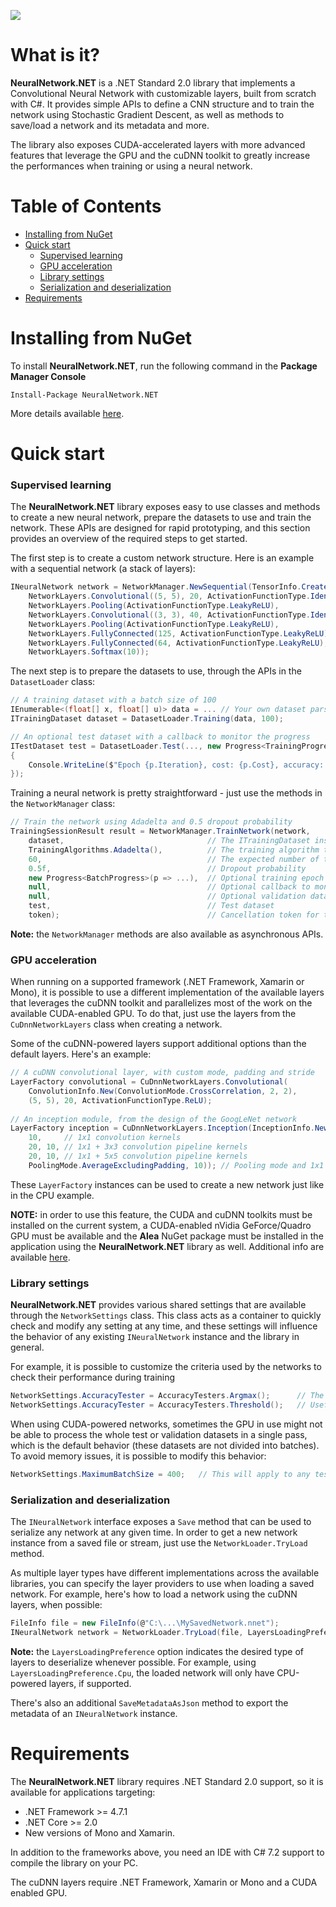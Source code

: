 ![](http://i.pi.gy/8ZDDE.png)

# What is it?
**NeuralNetwork.NET** is a .NET Standard 2.0 library that implements a Convolutional Neural Network with customizable layers, built from scratch with C#.
It provides simple APIs to define a CNN structure and to train the network using Stochastic Gradient Descent, as well as methods to save/load a network and its metadata and more.

The library also exposes CUDA-accelerated layers with more advanced features that leverage the GPU and the cuDNN toolkit to greatly increase the performances when training or using a neural network.

# Table of Contents

- [Installing from NuGet](#installing-from-nuget)
- [Quick start](#quick-start)
  - [Supervised learning](#supervised-learning) 
  - [GPU acceleration](#gpu-acceleration)
  - [Library settings](#library-settings)
  - [Serialization and deserialization](#serialization-and-deserialization)
- [Requirements](#requirements)

# Installing from NuGet

To install **NeuralNetwork.NET**, run the following command in the **Package Manager Console**

```
Install-Package NeuralNetwork.NET
```

More details available [here](https://www.nuget.org/packages/NeuralNetwork.NET/).

# Quick start

### Supervised learning

The **NeuralNetwork.NET** library exposes easy to use classes and methods to create a new neural network, prepare the datasets to use and train the network. These APIs are designed for rapid prototyping, and this section provides an overview of the required steps to get started.

The first step is to create a custom network structure. Here is an example with a sequential network (a stack of layers):

```C#
INeuralNetwork network = NetworkManager.NewSequential(TensorInfo.CreateForGrayscaleImage(28, 28),
    NetworkLayers.Convolutional((5, 5), 20, ActivationFunctionType.Identity),
    NetworkLayers.Pooling(ActivationFunctionType.LeakyReLU),
    NetworkLayers.Convolutional((3, 3), 40, ActivationFunctionType.Identity),
    NetworkLayers.Pooling(ActivationFunctionType.LeakyReLU),
    NetworkLayers.FullyConnected(125, ActivationFunctionType.LeakyReLU),
    NetworkLayers.FullyConnected(64, ActivationFunctionType.LeakyReLU),
    NetworkLayers.Softmax(10));
```

The next step is to prepare the datasets to use, through the APIs in the `DatasetLoader` class:

```C#
// A training dataset with a batch size of 100
IEnumerable<(float[] x, float[] u)> data = ... // Your own dataset parsing routine
ITrainingDataset dataset = DatasetLoader.Training(data, 100);

// An optional test dataset with a callback to monitor the progress
ITestDataset test = DatasetLoader.Test(..., new Progress<TrainingProgressEventArgs>(p =>
{
    Console.WriteLine($"Epoch {p.Iteration}, cost: {p.Cost}, accuracy: {p.Accuracy}");
});
```

Training a neural network is pretty straightforward - just use the methods in the `NetworkManager` class:

```C#    
// Train the network using Adadelta and 0.5 dropout probability
TrainingSessionResult result = NetworkManager.TrainNetwork(network, 
    dataset,                                // The ITrainingDataset instance   
    TrainingAlgorithms.Adadelta(),          // The training algorithm to use
    60,                                     // The expected number of training epochs to run
    0.5f,                                   // Dropout probability
    new Progress<BatchProgress>(p => ...),  // Optional training epoch progress callback
    null,                                   // Optional callback to monitor the accuracy on the training dataset
    null,                                   // Optional validation dataset
    test,                                   // Test dataset
    token);                                 // Cancellation token for the training
```

**Note:** the `NetworkManager` methods are also available as asynchronous APIs.

### GPU acceleration

When running on a supported framework (.NET Framework, Xamarin or Mono), it is possible to use a different implementation of the available layers that leverages the cuDNN toolkit and parallelizes most of the work on the available CUDA-enabled GPU. To do that, just use the layers from the `CuDnnNetworkLayers` class when creating a network.

Some of the cuDNN-powered layers support additional options than the default layers. Here's an example:

```C#
// A cuDNN convolutional layer, with custom mode, padding and stride
LayerFactory convolutional = CuDnnNetworkLayers.Convolutional(
    ConvolutionInfo.New(ConvolutionMode.CrossCorrelation, 2, 2),
    (5, 5), 20, ActivationFunctionType.ReLU);
    
// An inception module, from the design of the GoogLeNet network
LayerFactory inception = CuDnnNetworkLayers.Inception(InceptionInfo.New(
    10,     // 1x1 convolution kernels
    20, 10, // 1x1 + 3x3 convolution pipeline kernels
    20, 10, // 1x1 + 5x5 convolution pipeline kernels
    PoolingMode.AverageExcludingPadding, 10)); // Pooling mode and 1x1 convolution kernels
```

These `LayerFactory` instances can be used to create a new network just like in the CPU example.

**NOTE:** in order to use this feature, the CUDA and cuDNN toolkits must be installed on the current system, a CUDA-enabled nVidia GeForce/Quadro GPU must be available and the **Alea** NuGet package must be installed in the application using the **NeuralNetwork.NET** library as well. Additional info are available [here](http://www.aleagpu.com/release/3_0_4/doc/installation.html#deployment_considerations).

### Library settings

**NeuralNetwork.NET** provides various shared settings that are available through the `NetworkSettings` class.
This class acts as a container to quickly check and modify any setting at any time, and these settings will influence the behavior of any existing `INeuralNetwork` instance and the library in general.

For example, it is possible to customize the criteria used by the networks to check their performance during training

```C#
NetworkSettings.AccuracyTester = AccuracyTesters.Argmax();      // The default mode
NetworkSettings.AccuracyTester = AccuracyTesters.Threshold();   // Useful for overlapping classes
```

When using CUDA-powered networks, sometimes the GPU in use might not be able to process the whole test or validation datasets in a single pass, which is the default behavior (these datasets are not divided into batches).
To avoid memory issues, it is possible to modify this behavior:

```C#
NetworkSettings.MaximumBatchSize = 400;   // This will apply to any test or validation dataset
```

### Serialization and deserialization

The `INeuralNetwork` interface exposes a `Save` method that can be used to serialize any network at any given time.
In order to get a new network instance from a saved file or stream, just use the `NetworkLoader.TryLoad` method.

As multiple layer types have different implementations across the available libraries, you can specify the layer providers to use when loading a saved network. For example, here's how to load a network using the cuDNN layers, when possible:

```C#
FileInfo file = new FileInfo(@"C:\...\MySavedNetwork.nnet");
INeuralNetwork network = NetworkLoader.TryLoad(file, LayersLoadingPreference.Cuda);
```

**Note:** the `LayersLoadingPreference` option indicates the desired type of layers to deserialize whenever possible. For example, using `LayersLoadingPreference.Cpu`, the loaded network will only have CPU-powered layers, if supported.

There's also an additional `SaveMetadataAsJson` method to export the metadata of an `INeuralNetwork` instance.

# Requirements

The **NeuralNetwork.NET** library requires .NET Standard 2.0 support, so it is available for applications targeting:
- .NET Framework >= 4.7.1
- .NET Core >= 2.0
- New versions of Mono and Xamarin.

In addition to the frameworks above, you need an IDE with C# 7.2 support to compile the library on your PC.

The cuDNN layers require .NET Framework, Xamarin or Mono and a CUDA enabled GPU.

